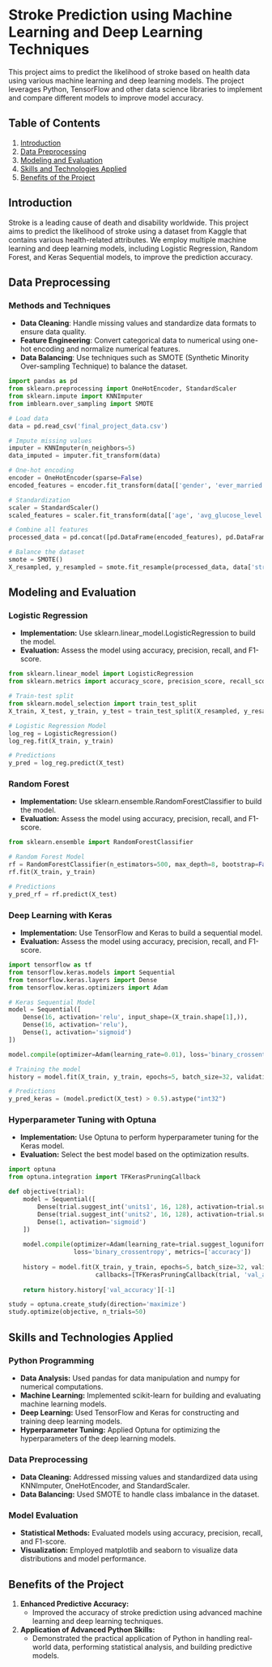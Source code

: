 # Stroke Prediction using Machine Learning and Deep Learning Techniques
This project aims to predict the likelihood of stroke based on health data using various machine learning and deep learning models. The project leverages Python, TensorFlow and other data science libraries to implement and compare different models to improve model accuracy.

## Table of Contents

1. [Introduction](#introduction)
2. [Data Preprocessing](#data-preprocessing)
3. [Modeling and Evaluation](#modeling-and-evaluation)
4. [Skills and Technologies Applied](#skills-and-technologies-applied)
5. [Benefits of the Project](#benefits-of-the-project)

## Introduction

Stroke is a leading cause of death and disability worldwide. This project aims to predict the likelihood of stroke using a dataset from Kaggle that contains various health-related attributes. We employ multiple machine learning and deep learning models, including Logistic Regression, Random Forest, and Keras Sequential models, to improve the prediction accuracy.

## Data Preprocessing

### Methods and Techniques

- **Data Cleaning**: Handle missing values and standardize data formats to ensure data quality.
- **Feature Engineering**: Convert categorical data to numerical using one-hot encoding and normalize numerical features.
- **Data Balancing**: Use techniques such as SMOTE (Synthetic Minority Over-sampling Technique) to balance the dataset.

```python
import pandas as pd
from sklearn.preprocessing import OneHotEncoder, StandardScaler
from sklearn.impute import KNNImputer
from imblearn.over_sampling import SMOTE

# Load data
data = pd.read_csv('final_project_data.csv')

# Impute missing values
imputer = KNNImputer(n_neighbors=5)
data_imputed = imputer.fit_transform(data)

# One-hot encoding
encoder = OneHotEncoder(sparse=False)
encoded_features = encoder.fit_transform(data[['gender', 'ever_married', 'work_type', 'Residence_type', 'smoking_status']])

# Standardization
scaler = StandardScaler()
scaled_features = scaler.fit_transform(data[['age', 'avg_glucose_level', 'bmi']])

# Combine all features
processed_data = pd.concat([pd.DataFrame(encoded_features), pd.DataFrame(scaled_features)], axis=1)

# Balance the dataset
smote = SMOTE()
X_resampled, y_resampled = smote.fit_resample(processed_data, data['stroke'])
```

## Modeling and Evaluation
### Logistic Regression
   - **Implementation:** Use sklearn.linear_model.LogisticRegression to build the model.
   - **Evaluation:** Assess the model using accuracy, precision, recall, and F1-score.
```python
from sklearn.linear_model import LogisticRegression
from sklearn.metrics import accuracy_score, precision_score, recall_score, f1_score

# Train-test split
from sklearn.model_selection import train_test_split
X_train, X_test, y_train, y_test = train_test_split(X_resampled, y_resampled, test_size=0.2, random_state=42)

# Logistic Regression Model
log_reg = LogisticRegression()
log_reg.fit(X_train, y_train)

# Predictions
y_pred = log_reg.predict(X_test)
```

### Random Forest
   - **Implementation:** Use sklearn.ensemble.RandomForestClassifier to build the model.
   - **Evaluation:** Assess the model using accuracy, precision, recall, and F1-score.
```python
from sklearn.ensemble import RandomForestClassifier

# Random Forest Model
rf = RandomForestClassifier(n_estimators=500, max_depth=8, bootstrap=False, max_features='auto')
rf.fit(X_train, y_train)

# Predictions
y_pred_rf = rf.predict(X_test)
```

### Deep Learning with Keras
   - **Implementation:** Use TensorFlow and Keras to build a sequential model.
   - **Evaluation:** Assess the model using accuracy, precision, recall, and F1-score.
```python
import tensorflow as tf
from tensorflow.keras.models import Sequential
from tensorflow.keras.layers import Dense
from tensorflow.keras.optimizers import Adam

# Keras Sequential Model
model = Sequential([
    Dense(16, activation='relu', input_shape=(X_train.shape[1],)),
    Dense(16, activation='relu'),
    Dense(1, activation='sigmoid')
])

model.compile(optimizer=Adam(learning_rate=0.01), loss='binary_crossentropy', metrics=['accuracy'])

# Training the model
history = model.fit(X_train, y_train, epochs=5, batch_size=32, validation_split=0.2)

# Predictions
y_pred_keras = (model.predict(X_test) > 0.5).astype("int32")
```

### Hyperparameter Tuning with Optuna
   - **Implementation:** Use Optuna to perform hyperparameter tuning for the Keras model.
   - **Evaluation:** Select the best model based on the optimization results.
```python
import optuna
from optuna.integration import TFKerasPruningCallback

def objective(trial):
    model = Sequential([
        Dense(trial.suggest_int('units1', 16, 128), activation=trial.suggest_categorical('activation1', ['relu', 'tanh']), input_shape=(X_train.shape[1],)),
        Dense(trial.suggest_int('units2', 16, 128), activation=trial.suggest_categorical('activation2', ['relu', 'tanh'])),
        Dense(1, activation='sigmoid')
    ])
    
    model.compile(optimizer=Adam(learning_rate=trial.suggest_loguniform('learning_rate', 1e-5, 1e-2)),
                  loss='binary_crossentropy', metrics=['accuracy'])
    
    history = model.fit(X_train, y_train, epochs=5, batch_size=32, validation_split=0.2,
                        callbacks=[TFKerasPruningCallback(trial, 'val_accuracy')], verbose=0)
    
    return history.history['val_accuracy'][-1]

study = optuna.create_study(direction='maximize')
study.optimize(objective, n_trials=50)
```

## Skills and Technologies Applied
### Python Programming
   - **Data Analysis:** Used pandas for data manipulation and numpy for numerical computations.
   - **Machine Learning:** Implemented scikit-learn for building and evaluating machine learning models.
   - **Deep Learning:** Used TensorFlow and Keras for constructing and training deep learning models.
   - **Hyperparameter Tuning:** Applied Optuna for optimizing the hyperparameters of the deep learning models.

### Data Preprocessing
   - **Data Cleaning:** Addressed missing values and standardized data using KNNImputer, OneHotEncoder, and StandardScaler.
   - **Data Balancing:** Used SMOTE to handle class imbalance in the dataset.

### Model Evaluation
   - **Statistical Methods:** Evaluated models using accuracy, precision, recall, and F1-score.
   - **Visualization:** Employed matplotlib and seaborn to visualize data distributions and model performance.

## Benefits of the Project
1. **Enhanced Predictive Accuracy:**
   - Improved the accuracy of stroke prediction using advanced machine learning and deep learning techniques.
2. **Application of Advanced Python Skills:**
   - Demonstrated the practical application of Python in handling real-world data, performing statistical analysis, and building predictive models.
